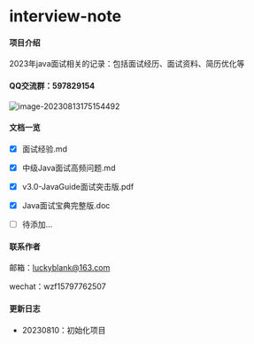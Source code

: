# interview-note

#### 项目介绍
2023年java面试相关的记录：包括面试经历、面试资料、简历优化等


#### QQ交流群：597829154

![image-20230813175154492](https://qny.luckyblank.cn/image-20230813175154492.png)



#### 文档一览

- [x] 面试经验.md
- [x] 中级Java面试高频问题.md
- [x] v3.0-JavaGuide面试突击版.pdf
- [x] Java面试宝典完整版.doc
- [ ] 待添加...



#### 联系作者

邮箱：luckyblank@163.com

wechat：wzf15797762507



#### 更新日志

- 20230810：初始化项目
